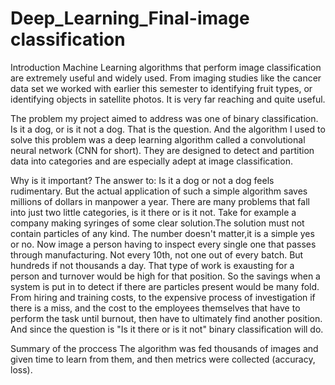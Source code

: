 # Deep_Learning_Final-image classification
Introduction
Machine Learning algorithms that perform image classification are extremely useful and widely used. From imaging studies like the cancer data set we worked with earlier this semester to identifying fruit types, or identifying objects in satellite photos. It is very far reaching and quite useful.

The problem my project aimed to address was one of binary classification. Is it a dog, or is it not a dog. That is the question. And the algorithm I used to solve this problem was a deep learning algorithm called a convolutional neural network (CNN for short). They are designed to detect and partition data into categories and are especially adept at image classification.

Why is it important? The answer to: Is it a dog or not a dog feels rudimentary. But the actual application of such a simple algorithm saves millions of dollars in manpower a year. There are many problems that fall into just two little categories, is it there or is it not. Take for example a company making syringes of some clear solution.The solution must not contain particles of any kind. The number doesn't matter,it is a simple yes or no. Now image a person having to inspect every single one that passes through manufacturing. Not every 10th, not one out of every batch. But hundreds if not thousands a day. That type of work is exausting for a person and turnover would be high for that position. So the savings when a system is put in to detect if there are particles present would be many fold. From hiring and training costs, to the expensive process of investigation if there is a miss, and the cost to the employees themselves that have to perform the task until burnout, then have to ultimately find another position. And since the question is "Is it there or is it not" binary classification will do.

Summary of the proccess The algorithm was fed thousands of images and given time to learn from them, and then metrics were collected (accuracy, loss).
